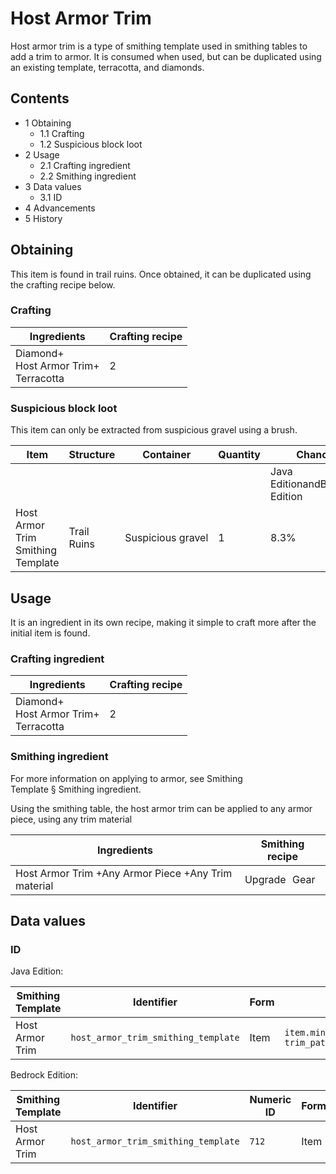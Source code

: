# Host Armor Trim
Host armor trim is a type of smithing template used in smithing tables to add a trim to armor. It is consumed when used, but can be duplicated using an existing template, terracotta, and diamonds.

## Contents
- 1 Obtaining
	- 1.1 Crafting
	- 1.2 Suspicious block loot
- 2 Usage
	- 2.1 Crafting ingredient
	- 2.2 Smithing ingredient
- 3 Data values
	- 3.1 ID
- 4 Advancements
- 5 History

## Obtaining
This item is found in trail ruins. Once obtained, it can be duplicated using the crafting recipe below.

### Crafting
| Ingredients                                  | Crafting recipe |
|----------------------------------------------|-----------------|
| Diamond+<br/>Host Armor Trim+<br/>Terracotta | 2               |

### Suspicious block loot
This item can only be extracted from suspicious gravel using a brush.

| Item                              | Structure   | Container         | Quantity | Chance                         |
|-----------------------------------|-------------|-------------------|----------|--------------------------------|
|                                   |             |                   |          | Java EditionandBedrock Edition |
| Host Armor Trim Smithing Template | Trail Ruins | Suspicious gravel | 1        | 8.3%                           |

## Usage
It is an ingredient in its own recipe, making it simple to craft more after the initial item is found.

### Crafting ingredient
| Ingredients                                  | Crafting recipe |
|----------------------------------------------|-----------------|
| Diamond+<br/>Host Armor Trim+<br/>Terracotta | 2               |

### Smithing ingredient
For more information on applying to armor, see Smithing Template § Smithing ingredient.

Using the smithing table, the host armor trim can be applied to any armor piece, using any trim material

| Ingredients                                         | Smithing recipe |
|-----------------------------------------------------|-----------------|
| Host Armor Trim +Any Armor Piece +Any Trim material | Upgrade Gear    |

## Data values
### ID
Java Edition:

| Smithing Template | Identifier                          | Form | Translation key                                                                      |
|-------------------|-------------------------------------|------|--------------------------------------------------------------------------------------|
| Host Armor Trim   | `host_armor_trim_smithing_template` | Item | `item.minecraft.host_armor_trim_smithing_template`<br/>`trim_pattern.minecraft.host` |

Bedrock Edition:

| Smithing Template | Identifier                          | Numeric ID | Form | Translation key                                            |
|-------------------|-------------------------------------|------------|------|------------------------------------------------------------|
| Host Armor Trim   | `host_armor_trim_smithing_template` | `712`      | Item | `item.smithing_template.name`<br/>`trim_pattern.host.name` |

